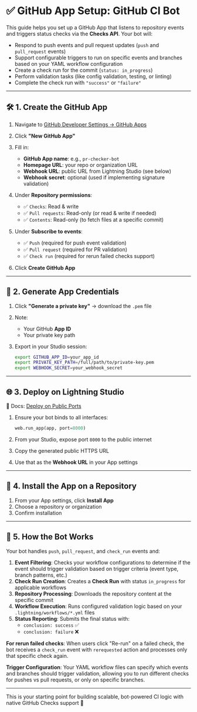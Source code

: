 # ✅ GitHub App Setup: GitHub CI Bot

This guide helps you set up a GitHub App that listens to repository events and triggers status checks via the **Checks API**. Your bot will:

- Respond to push events and pull request updates (`push` and `pull_request` events)
- Support configurable triggers to run on specific events and branches based on your YAML workflow configuration
- Create a check run for the commit (`status: in_progress`)
- Perform validation tasks (like config validation, testing, or linting)
- Complete the check run with `"success"` or `"failure"`

______________________________________________________________________

## 🛠 1. Create the GitHub App

1. Navigate to [GitHub Developer Settings → GitHub Apps](https://github.com/settings/apps)

2. Click **"New GitHub App"**

3. Fill in:

   - **GitHub App name**: e.g., `pr-checker-bot`
   - **Homepage URL**: your repo or organization URL
   - **Webhook URL**: public URL from Lightning Studio (see below)
   - **Webhook secret**: optional (used if implementing signature validation)

4. Under **Repository permissions**:

   - ✅ `Checks`: Read & write
   - ✅ `Pull requests`: Read-only (or read & write if needed)
   - ✅ `Contents`: Read-only (to fetch files at a specific commit)

5. Under **Subscribe to events**:

   - ✅ `Push` (required for push event validation)
   - ✅ `Pull request` (required for PR validation)
   - ✅ `Check run` (required for rerun failed checks support)

6. Click **Create GitHub App**

______________________________________________________________________

## 🔑 2. Generate App Credentials

1. Click **"Generate a private key"** → download the `.pem` file

2. Note:

   - Your GitHub **App ID**
   - Your private key path

3. Export in your Studio session:

   ```bash
   export GITHUB_APP_ID=your_app_id
   export PRIVATE_KEY_PATH=/full/path/to/private-key.pem
   export WEBHOOK_SECRET=your_webhook_secret
   ```

______________________________________________________________________

## 🌐 3. Deploy on Lightning Studio

📖 Docs: [Deploy on Public Ports](https://lightning.ai/docs/overview/build-with-studios/deploy-on-public-ports)

1. Ensure your bot binds to all interfaces:

   ```python
   web.run_app(app, port=8000)
   ```

2. From your Studio, expose port `8000` to the public internet

3. Copy the generated public HTTPS URL

4. Use that as the **Webhook URL** in your App settings

______________________________________________________________________

## 🔧 4. Install the App on a Repository

1. From your App settings, click **Install App**
2. Choose a repository or organization
3. Confirm installation

______________________________________________________________________

## 🚦 5. How the Bot Works

Your bot handles `push`, `pull_request`, and `check_run` events and:

1. **Event Filtering**: Checks your workflow configurations to determine if the event should trigger validation based on trigger criteria (event type, branch patterns, etc.)
2. **Check Run Creation**: Creates a **Check Run** with status `in_progress` for applicable workflows
3. **Repository Processing**: Downloads the repository content at the specific commit
4. **Workflow Execution**: Runs configured validation logic based on your `.lightning/workflows/*.yml` files
5. **Status Reporting**: Submits the final status with:
   - `conclusion: success` ✅
   - `conclusion: failure` ❌

**For rerun failed checks**: When users click "Re-run" on a failed check, the bot receives a `check_run` event with `rerequested` action and processes only that specific check again.

**Trigger Configuration**: Your YAML workflow files can specify which events and branches should trigger validation, allowing you to run different checks for pushes vs pull requests, or only on specific branches.

______________________________________________________________________

This is your starting point for building scalable, bot-powered CI logic with native GitHub Checks support 🚀

